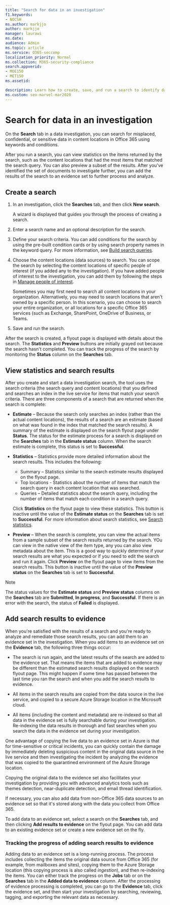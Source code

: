 ```yaml
---
title: "Search for data in an investigation"
f1.keywords:
- NOCSH
ms.author: markjjo
author: markjjo
manager: laurawi
ms.date: 
audience: Admin
ms.topic: article
ms.service: O365-seccomp
localization_priority: Normal
ms.collection: M365-security-compliance 
search.appverid: 
- MOE150
- MET150
ms.assetid: 

description: Learn how to create, save, and run a search to identify data relevant to your investigation, then add the results to your evidence.
ms.custom: seo-marvel-mar2020
---
```


# Search for data in an investigation

On the **Search** tab in a data investigation, you can search for misplaced, confidential, or sensitive data in content locations in Office 365 using keywords and conditions. 

After you run a search, you can view statistics on the items returned by the search, such as the content locations that had the most items that matched the search query. You can also preview a subset of the results. After you've identified the set of documents to investigate further, you can add the results of the search to an evidence set to further process and analyze.

## Create a search

1. In an investigation, click the **Searches** tab, and then click **New search**. 

    A wizard is displayed that guides you through the process of creating a search.

2. Enter a search name and an optional description for the search.

3. Define your search criteria. You can add conditions for the search by using the pre-built condition cards or by using search property names in the keyword query. For more information, see [Build search queries](build-search-queries.md).

4. Choose the content locations (data sources) to search. You can scope the search by selecting the content locations of specific people of interest (if you added any to the investigation). If you have added people of interest to the investigation, you can add them by following the steps in [Manage people of interest](manage-people-of-interest.md#add-people-of-interest).
 
   Sometimes you may first need to search all content locations in your organization. Alternatively, you may need to search locations that aren't owned by a specific person. In this scenario, you can choose to search your entire organization, or all locations for a specific Office 365 services (such as Exchange, SharePoint, OneDrive of Business, or Teams.

5. Save and run the search.

After the search is created, a flyout page is displayed with details about the search. The **Statistics** and **Preview** buttons are initially grayed out because the search hasn't completed. You can track the progress of the search by monitoring the **Status** column on the **Searches** tab.

## View statistics and search results

After you create and start a data investigation search, the tool uses the search criteria (the search query and content locations) that you defined and searches an index in the live service for items that match your search criteria. There are three components of a search that are returned when the search is complete: 

- **Estimate** – Because the search only searches an index (rather than the actual content locations), the results of a search are an estimate (based on what was found in the index that matched the search results). A summary of the estimate is displayed on the search flyout page under **Status**. The status for the estimate process for a search is displayed on the **Searches** tab in the **Estimate status** column. When the search estimate is complete, this status is set to **Successful**.

- **Statistics** – Statistics provide more detailed information about the search results. This includes the following:

    - Summary – Statistics similar to the search estimate results displayed on the flyout page.
    - Top locations - Statistics about the number of items that match the search query in each content location that was searched. 
    - Queries – Detailed statistics about the search query, including the number of items that match each condition in a search query.

    Click **Statistics** on the flyout page to view these statistics. This button is inactive until the value of the **Estimate status** on the **Searches** tab is set to **Successful**. For more information about search statistics, see [Search statistics](search-statistics.md).

- **Preview** – When the search is complete, you can view the actual items from a sample subset of the search results returned by the search. YOu can view in the native view of the item type, any you can also view metadata about the item. This is a good way to quickly determine if your search results are what you expected or if you need to edit the search and run it again. Click  **Preview** on the flyout page to view items from the search results. This button is inactive until the value of the **Preview status** on the **Searches** tab is set to **Successful**.
 
> [!NOTE]
> The status values for the **Estimate status** and **Preview status** columns on the **Searches** tab are **Submitted**, **In progress**, and **Successful**. If there is an error with the search, the status of **Failed** is displayed.

## Add search results to evidence

When you're satisfied with the results of a search and you're ready to analyze and remediate those search results, you can add them to an evidence set in the investigation. When you add items to an evidence set on the **Evidence** tab, the following three things occur:

- The search is run again, and the latest results of the search are added to the evidence set. That means the items that are added to evidence may be different than the estimated search results displayed on the search flyout page. This might happen if some time has passed between the last time you ran the search and when you add the search results to evidence.

- All items in the search results are copied from the data source in the live service, and copied to a secure Azure Storage location in the Microsoft cloud.

- All items (including the content and metadata) are re-indexed so that all data in the evidence set is fully searchable during your investigation. Re-indexing the data results in thorough and fast searches when you search the data in the evidence set during your investigation.

One advantage of copying the live data to an evidence set in Azure is that for time-sensitive or critical incidents, you can quickly contain the damage by immediately deleting suspicious content in the original data source in the live service and then investigating the incident by analyzing the evidence that was copied to the quarantined environment of the Azure Storage location. 

Copying the original data to the evidence set also facilitates your investigation by providing you with advanced analytics tools such as themes detection, near-duplicate detection, and email thread identification.

If necessary, you can also add data from non-Office 365 data sources to an evidence set so that it's stored along with the data you collect from Office 365.

To add data to an evidence set, select a search on the **Searches** tab, and then clicking **Add results to evidence** on the flyout page. You can add data to an existing evidence set or create a new evidence set on the fly.

### Tracking the progress of adding search results to evidence

Adding data to an evidence set is a long-running process. The process includes collecting the items the original data source from Office 365 (for example, from mailboxes and sites), copying them to the Azure Storage location (this copying process is also called *ingestion*), and then re-indexing the items. You can either track the progress on the **Jobs** tab or on the **Searches** tab in the **Added data to evidence** column. After the processing of evidence processing is completed, you can go to the **Evidence** tab, click the evidence set, and then start your investigation by searching, reviewing, tagging, and exporting the relevant data as necessary.
